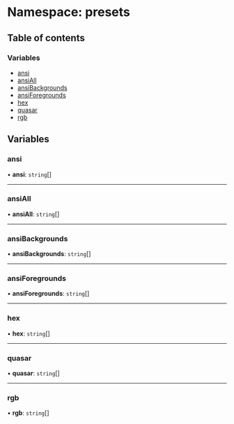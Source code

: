 # Namespace: presets

## Table of contents

### Variables

- [ansi](presets.md#ansi)
- [ansiAll](presets.md#ansiall)
- [ansiBackgrounds](presets.md#ansibackgrounds)
- [ansiForegrounds](presets.md#ansiforegrounds)
- [hex](presets.md#hex)
- [quasar](presets.md#quasar)
- [rgb](presets.md#rgb)

## Variables

### ansi

• **ansi**: `string`[]

___

### ansiAll

• **ansiAll**: `string`[]

___

### ansiBackgrounds

• **ansiBackgrounds**: `string`[]

___

### ansiForegrounds

• **ansiForegrounds**: `string`[]

___

### hex

• **hex**: `string`[]

___

### quasar

• **quasar**: `string`[]

___

### rgb

• **rgb**: `string`[]
